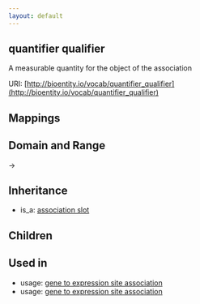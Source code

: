 ```yaml
---
layout: default
---
```


## quantifier qualifier


A measurable quantity for the object of the association

URI: [http://bioentity.io/vocab/quantifier_qualifier](http://bioentity.io/vocab/quantifier_qualifier)
## Mappings


## Domain and Range

 -> 

## Inheritance

 *  is_a: [association slot](association_slot.html)

## Children


## Used in

 *  usage: [gene to expression site association](GeneToExpressionSiteAssociation.html)
 *  usage: [gene to expression site association](GeneToExpressionSiteAssociation.html)
